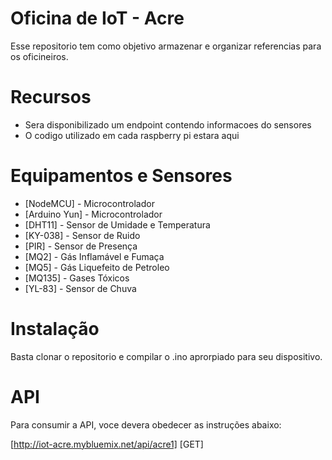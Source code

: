 # Oficina de IoT - Acre

Esse repositorio tem como objetivo armazenar e organizar referencias para os oficineiros.

# Recursos

  - Sera disponibilizado um endpoint contendo informacoes do sensores
  - O codigo utilizado em cada raspberry pi estara aqui

# Equipamentos e Sensores

* [NodeMCU] - Microcontrolador
* [Arduino Yun] - Microcontrolador
* [DHT11] - Sensor de Umidade e Temperatura
* [KY-038] - Sensor de Ruido
* [PIR] - Sensor de Presença
* [MQ2] - Gás Inflamável e Fumaça
* [MQ5] - Gás Liquefeito de Petroleo
* [MQ135] - Gases Tóxicos
* [YL-83] - Sensor de Chuva

# Instalação

Basta clonar o repositorio e compilar o .ino aprorpiado para seu dispositivo.

# API

Para consumir a API, voce devera obedecer as instruções abaixo:

[http://iot-acre.mybluemix.net/api/acre1] [GET]
